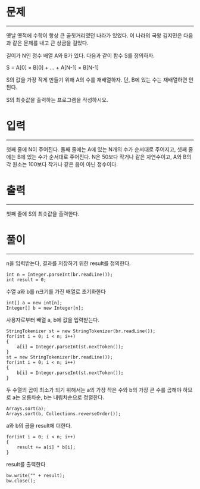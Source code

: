 
# 문제

---

옛날 옛적에 수학이 항상 큰 골칫거리였던 나라가 있었다. 이 나라의 국왕 김지민은 다음과 같은 문제를 내고 큰 상금을 걸었다.

길이가 N인 정수 배열 A와 B가 있다. 다음과 같이 함수 S를 정의하자.

S = A[0] × B[0] + ... + A[N-1] × B[N-1]

S의 값을 가장 작게 만들기 위해 A의 수를 재배열하자. 단, B에 있는 수는 재배열하면 안 된다.

S의 최솟값을 출력하는 프로그램을 작성하시오.

# 입력

---

첫째 줄에 N이 주어진다. 둘째 줄에는 A에 있는 N개의 수가 순서대로 주어지고, 셋째 줄에는 B에 있는 수가 순서대로 주어진다. N은 50보다 작거나 같은 자연수이고, A와 B의 각 원소는 100보다 작거나 같은 음이 아닌 정수이다.

# 출력

---

첫째 줄에 S의 최솟값을 출력한다.

# 풀이

----

n을 입력받는다, 결과를 저장하기 위한 result를 정의한다.
    
    int n = Integer.parseInt(br.readLine());
    int result = 0;

수열 a와 b를 n크기를 가진 배열로 초기화한다

    int[] a = new int[n];
    Integer[] b = new Integer[n];

사용자로부터 배열 a, b에 값을 입력받는다.

    StringTokenizer st = new StringTokenizer(br.readLine());
    for(int i = 0; i < n; i++)
    {
        a[i] = Integer.parseInt(st.nextToken());
    }
    st = new StringTokenizer(br.readLine());
    for(int i = 0; i < n; i++)
    {
        b[i] = Integer.parseInt(st.nextToken());
    }

두 수열의 곱이 최소가 되기 위해서는 a의 가장 작은 수와 b의 가장 큰 수를 곱해야 하므로
a는 오름차순, b는 내림차순으로 정렬한다.

    Arrays.sort(a);
    Arrays.sort(b, Collections.reverseOrder());

a와 b의 곱을 result에 더한다.

    for(int i = 0; i < n; i++)
    {
        result += a[i] * b[i];
    }

result를 출력한다

    bw.write("" + result);
    bw.close();
